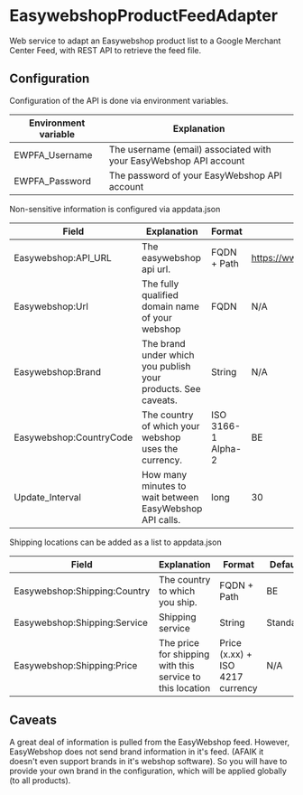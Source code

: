 # EasywebshopProductFeedAdapter
Web service to adapt an Easywebshop product list to a Google Merchant Center Feed, with REST API to retrieve the feed file.

## Configuration
Configuration of the API is done via environment variables.

| Environment variable | Explanation |
| ------ | ------ |
| EWPFA_Username | The username (email) associated with your EasyWebshop API account |
| EWPFA_Password | The password of your EasyWebshop API account |

Non-sensitive information is configured via appdata.json

| Field | Explanation | Format | Default |
| ------ | ------ | ------ | ------ |
| Easywebshop:API_URL | The easywebshop api url. | FQDN + Path | https://www.easywebshop.com/api/ |
| Easywebshop:Url | The fully qualified domain name of your webshop | FQDN | N/A |
| Easywebshop:Brand | The brand under which you publish your products. See caveats. | String | N/A |
| Easywebshop:CountryCode | The country of which your webshop uses the currency. | ISO 3166-1 Alpha-2 | BE |
| Update_Interval | How many minutes to wait between EasyWebshop API calls. | long | 30 |

Shipping locations can be added as a list to appdata.json

| Field | Explanation | Format | Default |
| ------ | ------ | ------ | ------ |
| Easywebshop:Shipping:Country | The country to which you ship. | FQDN + Path | BE |
| Easywebshop:Shipping:Service | Shipping service | String | Standard |
| Easywebshop:Shipping:Price | The price for shipping with this service to this location | Price (x.xx) + ISO 4217 currency | N/A |



## Caveats
A great deal of information is pulled from the EasyWebshop feed. However, EasyWebshop does not send brand information in it's feed. (AFAIK it doesn't even support brands in it's webshop software). So you will have to provide your own brand in the configuration, which will be applied globally (to all products).
